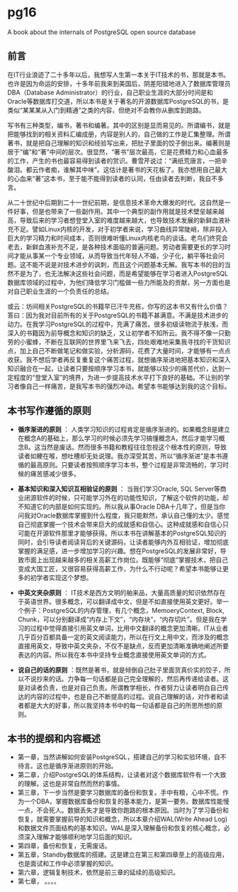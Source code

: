 # pg16
A book about the internals of PostgreSQL open source database

## 前言

在IT行业浪迹了二十多年以后，我想写人生第一本关于IT技术的书，那就是本书。也许是因为命运的安排，十多年前我来到美国后，阴差阳错地进入了数据库管理员DBA（Database Administrator）的行业，自己职业生涯的大部分时间是和Oracle等数据库打交道，所以本书是关于著名的开源数据库PostgreSQL的书，是类似“某某某从入门到精通”之类的内容，但绝对不会教你从删库到跑路。

写书有三种类型，编书，著书和编著。其中的区别是显而易见的。所谓编书，就是把能够找到的相关资料汇编成册，内容是别人的，自己做的工作是汇集整理。所谓著书，就是把自己理解的知识和经验写出来，把肚子里面的饺子倒出来。编著则是居于“编”和“著”中间的层次。很显然，“著书”层次最高，它是花费精力和心血最多的工作，产生的书也最容易得到读者的赏识。曹雪芹说过：“满纸荒唐言，一把辛酸泪。都云作者痴，谁解其中味”。这估计是著书的天花板了。我亦想用自己最大的心血来“著”这本书，至于能不能得到读者的认同，任由读者去判断，我自不多言。

从二十世纪中后期到二十一世纪前期，是信息技术革命大爆发的时代。这自然是一件好事，但是也带来了一些副作用。其中一个典型的副作用就是技术壁垒越来越高，导致后来的学习者想登堂入室的难度越来越大，也导致技术发展的新鲜血液补充不足。譬如Linux内核的开发，对于初学者来说，学习曲线异常陡峭，除非投入巨大的学习精力和时间成本，否则很难听懂Linux内核老鸟的谈话。老鸟们终究会老去，新鲜血液补充不足，是各种技术面临的普遍问题。劳动者需要更长的学习时间才能从事某一个专业领域，从而导致当代年轻人不婚，少子化，躺平等社会问题。这不能不说是对技术进步的讽刺，而且这个问题基本无解。我写本书的目的当然不是为了，也无法解决这些社会问题，而是希望能够在学习者进入PostgreSQL数据库领域的过程中，为他们降低学习门槛做一些力所能及的贡献，另一方面也是对自己职业生涯的一个负责任的总结。

或云：坊间相关PostgreSQL的书籍早已汗牛充栋，你写的这本书又有什么价值？答曰：因为我对目前所有的关于PostgreSQL的书籍不甚满意。不满是技术进步的动力。在我学习PostgreSQL的过程中，充满了痛苦。很多初级读物流于肤浅，而深入的书籍因为前导概念和知识的缺乏，又让初学者不知所云。我不得不像一只勤劳的小蜜蜂，不断在互联网的世界里飞来飞去，四处艰难地采集我寻找的干货知识点，加上自己不断做笔记和做实验，分析源码，花费了大量时间，才能够有一点点收获。我不想后学者再反复重复这个痛苦过程，就想循序渐进地把基本知识和深入知识融合在一起，让读者只要按顺序学习本书，就能够以较少的痛苦代价，达到一定程度的“登堂入室”的境界，为进一步提高技术水平打下良好的基础。不让别的学习者像自己一样痛苦，是我写本书的强烈冲动。希望本书能够达到我的这个目标。

## 本书写作遵循的原则
- **循序渐进的原则** ： 人类学习知识的过程肯定是循序渐进的。如果概念B是建立在概念A的基础上，那么学习的时候必须先学习搞懂概念A，然后才能学习概念B。这当然是废话。然而很多书籍和教程往往忽视这个根本性的原则，导致读者如鲠在喉，想吐槽却无处说理。我亦深受其苦，所以“循序渐进”是本书遵循的最高原则。只要读者按照顺序学习本书，整个过程是非常流畅的，学习时候的痛苦感减少很多。

- **基本知识和深入知识互相验证的原则** ： 当我们学习Oracle, SQL Server等商业闭源软件的时候，只可能学习外在的功能性知识，了解这个软件的功能，却不知道它的内部是如何实现的。所以我从事Oracle DBA十几年了，但是当你问我对Oracle数据库掌握到什么程度，我只能默然，承认自己懂的太少。感觉自己彻底掌握一个技术会带来巨大的成就感和自信心。这种成就感和自信心只可能在开源软件那里才能够获得。所以本书在讲解基本的PostgreSQL知识的同时，会引导读者阅读背后的关键源码，让读者能够内外互相验证，增加彻底掌握的满足感，进一步增加学习的兴趣。想在PostgreSQL的发展非常好，导致市面上出现越来越多的相关高薪工作岗位。既能够“彻底”掌握技术，把自己变成大国工匠，又很容易获得高薪工作，为什么不行动呢？希望本书能够让更多的初学者实现这个梦想。
- **中英文夹杂原则** ： IT技术是西方文明的舶来品，大量高质量的知识依然存在于英语世界。很多概念，可以翻译成中文，但是不如直接使用英文更好。举一个例子：PostgreSQL的内存管理，有几个概念，MemoeryContext, Block, Chunk，可以分别翻译成“内存上下文”，“内存块”，“内存切片”。但是我在学习的过程中觉得直接引用英文单词，比用中文翻译的概念更加清晰。IT从业者几乎百分百都具备一定的英文阅读能力，所以在行文上用中文，而涉及的概念直接用英文，导致中英文夹杂，不仅不是缺点，反而更加清晰准确地阐述所要表达的内容。所以我在本书中坚持专业概念直接使用英文单词的方式。
- **说自己的话的原则** ：既然是著书，就是倾倒自己肚子里面货真价实的饺子，所以不说抄来的话。力争每一句话都是自己完全理解的，然后再传递给读者。这是对读者负责，也是对自己负责。所谓教学相长，作者努力让读者明白自己传达的内容的过程中，也是自己不断提高的过程。说自己理解的话，对作者和读者都是大大的好事，所以我坚持本书中的每一句话都是自己的所思所想的原则。

## 本书的提纲和内容概述
- 第一章，当然讲解如何安装PostgreSQL，搭建自己的学习和实验环境，自不待言。这也是循序渐进原则的开始。
- 第二章，介绍PostgreSQL的体系结构，让读者对这个数据库软件有一个大致的理解。这也是非常自然而然的事情。
- 第三章，下一步当然是要学习数据库的备份和恢复。手中有粮，心中不慌。作为一个DBA，掌握数据库备份和恢复的基本能力，是第一要务。数据库性能慢一点，不会死人。数据丢失才是导致你跑路的根本原因。当时为了学习备份和恢复，就需要掌握前导的知识和概念，所以本章介绍WAL(Write Ahead Log)和数据文件页面结构的基本知识。WAL是深入理解备份和恢复的核心概念，必须深入理解才能够顺利地学习后面的知识。
- 第四章，备份和恢复，无需废话。
- 第五章，Standby数据库的搭建。这是建立在第三和第四章至上的高级应用，也是面试和工作中必须掌握的知识。
- 第六章，逻辑复制技术，依然是前三章的延续的高级知识。
- 第七章， 。。。。





